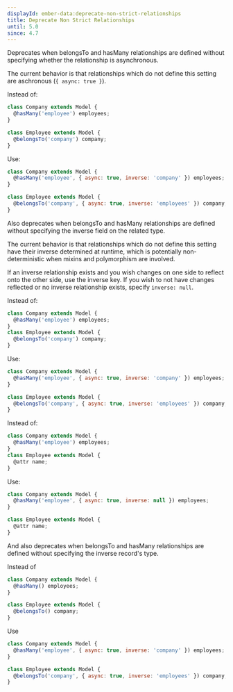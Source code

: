 ```yaml
---
displayId: ember-data:deprecate-non-strict-relationships
title: Deprecate Non Strict Relationships
until: 5.0
since: 4.7
---
```


Deprecates when belongsTo and hasMany relationships are defined without specifying whether the relationship is asynchronous.

The current behavior is that relationships which do not define this setting are aschronous (`{ async: true }`).

Instead of:

```js
class Company extends Model {
  @hasMany('employee') employees;
}

class Employee extends Model {
  @belongsTo('company') company;
}
```

Use:

```js
class Company extends Model {
  @hasMany('employee', { async: true, inverse: 'company' }) employees;
}

class Employee extends Model {
  @belongsTo('company', { async: true, inverse: 'employees' }) company;
}
```

Also deprecates when belongsTo and hasMany relationships are defined without specifying the inverse field on the related type.

The current behavior is that relationships which do not define this setting have their inverse determined at runtime, which is potentially non-deterministic when mixins and polymorphism are involved.

If an inverse relationship exists and you wish changes on one side to reflect onto the other side, use the inverse key. If you wish to not have changes reflected or no inverse relationship exists, specify `inverse: null`.

Instead of:

```js
class Company extends Model {
  @hasMany('employee') employees;
}
class Employee extends Model {
  @belongsTo('company') company;
}
```

Use:

```js
class Company extends Model {
  @hasMany('employee', { async: true, inverse: 'company' }) employees;
}

class Employee extends Model {
  @belongsTo('company', { async: true, inverse: 'employees' }) company;
}
```

Instead of:

```js
class Company extends Model {
  @hasMany('employee') employees;
}
class Employee extends Model {
  @attr name;
}
```

Use:

```js
class Company extends Model {
  @hasMany('employee', { async: true, inverse: null }) employees;
}

class Employee extends Model {
  @attr name;
}
```

And also deprecates when belongsTo and hasMany relationships are defined without specifying the inverse record's type.

Instead of

```js
class Company extends Model {
  @hasMany() employees;
}

class Employee extends Model {
  @belongsTo() company;
}
```

Use

```js
class Company extends Model {
  @hasMany('employee', { async: true, inverse: 'company' }) employees;
}

class Employee extends Model {
  @belongsTo('company', { async: true, inverse: 'employees' }) company;
}
```
